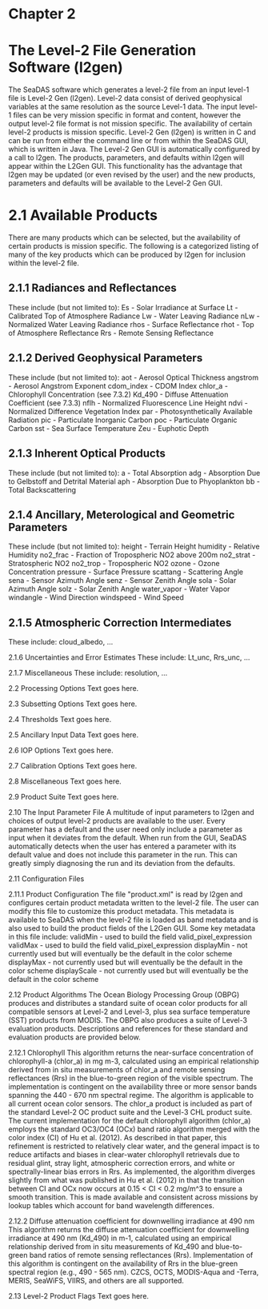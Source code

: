 # Chapter 2

# The Level-2 File Generation Software (l2gen)

The SeaDAS software which generates a level-2 file from an input level-1 file is Level-2 Gen (l2gen).  Level-2 data consist of derived geophysical variables at the same resolution as the source Level-1 data.  The input level-1 files can be very mission specific in format and content, however the output level-2 file format is not mission specific.  The availability of certain level-2 products is mission specific.
Level-2 Gen (l2gen) is written in C and can be run from either the command line or from within the SeaDAS GUI, which is written in Java.
The Level-2 Gen GUI is automatically configured by a call to l2gen.  The products, parameters, and defaults within l2gen will appear within the L2Gen GUI.  This functionality has the advantage that l2gen may be updated (or even revised by the user) and the new products, parameters and defaults will be available to the Level-2 Gen GUI.

# 2.1  Available Products
There are many products which can be selected, but the availability of certain products is mission specific.  The following is a categorized listing of many of the key products which can be produced by l2gen for inclusion within the level-2 file.

## 2.1.1 Radiances and Reflectances
These include (but not limited to):
Es - Solar Irradiance at Surface
Lt - Calibrated Top of Atmosphere Radiance
Lw - Water Leaving Radiance
nLw - Normalized Water Leaving Radiance
rhos - Surface Reflectance
rhot - Top of Atmosphere Reflectance
Rrs - Remote Sensing Reflectance

## 2.1.2 Derived Geophysical Parameters
These include (but not limited to):
aot - Aerosol Optical Thickness
angstrom - Aerosol Angstrom Exponent
cdom_index - CDOM Index
chlor_a - Chlorophyll Concentration (see 7.3.2)
Kd_490 - Diffuse Attenuation Coefficient (see 7.3.3)
nflh - Normalized Fluorescence Line Height
ndvi - Normalized Difference Vegetation Index
par - Photosynthetically Available Radiation
pic - Particulate Inorganic Carbon
poc - Particulate Organic Carbon
sst - Sea Surface Temperature
Zeu - Euphotic Depth

## 2.1.3 Inherent Optical Products
These include (but not limited to):
a -  Total Absorption
adg - Absorption Due to Gelbstoff and Detrital Material
aph - Absorption Due to Phyoplankton
bb - Total Backscattering

## 2.1.4 Ancillary, Meterological and Geometric Parameters
These include (but not limited to):
height - Terrain Height
humidity - Relative Humidity
no2_frac - Fraction of Tropospheric NO2 above 200m
no2_strat - Stratospheric NO2
no2_trop - Tropospheric NO2
ozone - Ozone Concentration
pressure - Surface Pressure
scattang - Scattering Angle
sena - Sensor Azimuth Angle
senz - Sensor Zenith Angle
sola - Solar Azimuth Angle
solz - Solar Zenith Angle
water_vapor - Water Vapor
windangle - Wind Direction
windspeed - Wind Speed

## 2.1.5 Atmospheric Correction Intermediates
These include: cloud_albedo, ...

2.1.6 Uncertainties and Error Estimates
These include: Lt_unc, Rrs_unc, ...

2.1.7 Miscellaneous
These include: resolution, ...

2.2  Processing Options
Text goes here.

2.3  Subsetting Options
Text goes here.

2.4  Thresholds
Text goes here.

2.5  Ancillary Input Data
Text goes here.

2.6  IOP Options
Text goes here.

2.7  Calibration Options
Text goes here.

2.8  Miscellaneous
Text goes here.

2.9  Product Suite
Text goes here.

2.10  The Input Parameter File
A multitude of input parameters to l2gen and choices of output level-2 products are available to the user.  Every parameter has a default and the user need only include a parameter as input when it deviates from the default.  When run from the GUI, SeaDAS automatically detects when the user has entered a parameter with its default value and does not include this parameter in the run.  This can greatly simply diagnosing the run and its deviation from the defaults.

2.11  Configuration Files

2.11.1  Product Configuration
The file "product.xml" is read by l2gen and configures certain product metadata written to the level-2 file.  The user can modify this file to customize this product metadata.  This metadata is available to SeaDAS when the level-2 file is loaded as band metadata and is also used to build the product fields of the L2Gen GUI.  Some key metadata in this file include:
validMin - used to build the field valid_pixel_expression
validMax - used to build the field valid_pixel_expression
displayMin - not currently used but will eventually be the default in the color scheme
displayMax - not currently used but will eventually be the default in the color scheme
displayScale - not currently used but will eventually be the default in the color scheme

2.12  Product Algorithms
The Ocean Biology Processing Group (OBPG) produces and distributes a standard suite of ocean color products for all compatible sensors at Level-2 and Level-3, plus sea surface temperature (SST) products from MODIS.  The OBPG also produces a suite of Level-3 evaluation products. Descriptions and references for these standard and evaluation products are provided below.

2.12.1  Chlorophyll
This algorithm returns the near-surface concentration of chlorophyll-a (chlor_a) in mg m-3, calculated using an empirical relationship derived from in situ measurements of chlor_a and remote sensing reflectances (Rrs) in the blue-to-green region of the visible spectrum. The implementation is contingent on the availability three or more sensor bands spanning the 440 - 670 nm spectral regime. The algorithm is applicable to all current ocean color sensors. The chlor_a product is included as part of the standard Level-2 OC product suite and the Level-3 CHL product suite. The current implementation for the default chlorophyll algorithm (chlor_a) employs the standard OC3/OC4 (OCx) band ratio algorithm merged with the color index (CI) of Hu et al. (2012). As described in that paper, this refinement is restricted to relatively clear water, and the general impact is to reduce artifacts and biases in clear-water chlorophyll retrievals due to residual glint, stray light, atmospheric correction errors, and white or spectrally-linear bias errors in Rrs. As implemented, the algorithm diverges slightly from what was published in Hu et al. (2012) in that the transition between CI and OCx now occurs at 0.15 < CI < 0.2 mg/m^3 to ensure a smooth transition.
This is made available and consistent across missions by lookup tables which account for band wavelength differences.

2.12.2  Diffuse attenuation coefficient for downwelling irradiance at 490 nm
This algorithm returns the diffuse attenuation coefficient for downwelling irradiance at 490 nm (Kd_490) in m-1, calculated using an empirical relationship derived from in situ measurements of Kd_490 and blue-to-green band ratios of remote sensing reflectances (Rrs).
Implementation of this algorithm is contingent on the availability of Rrs in the blue-green spectral region (e.g., 490 - 565 nm). CZCS, OCTS, MODIS-Aqua and -Terra, MERIS, SeaWiFS, VIIRS, and others are all supported.

2.13  Level-2 Product Flags
Text goes here.
